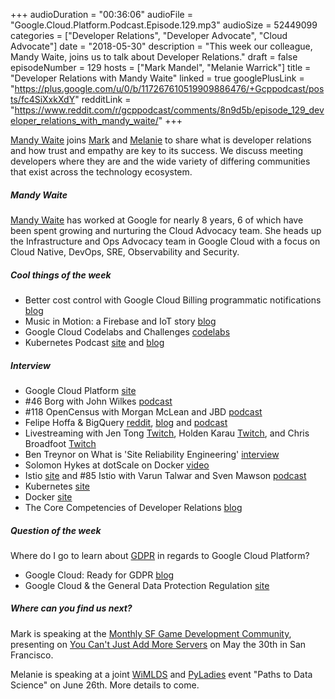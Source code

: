 +++
audioDuration = "00:36:06"
audioFile = "Google.Cloud.Platform.Podcast.Episode.129.mp3"
audioSize = 52449099
categories = ["Developer Relations", "Developer Advocate", "Cloud Advocate"]
date = "2018-05-30"
description = "This week our colleague, Mandy Waite, joins us to talk about Developer Relations."
draft = false
episodeNumber = 129
hosts = ["Mark Mandel", "Melanie Warrick"]
title = "Developer Relations with Mandy Waite"
linked = true
googlePlusLink = "https://plus.google.com/u/0/b/117267610519909886476/+Gcppodcast/posts/fc4SiXxkXdY"
redditLink = "https://www.reddit.com/r/gcppodcast/comments/8n9d5b/episode_129_developer_relations_with_mandy_waite/"
+++

[Mandy Waite](https://twitter.com/tekgrrl) joins [Mark](https://twitter.com/Neurotic) and [Melanie](https://twitter.com/nyghtowl) to share what is developer relations and how trust and empathy are key to its success. We discuss meeting developers where they are and the wide variety of differing communities that exist across the technology ecosystem. 

<!--more-->

##### Mandy Waite

[Mandy Waite](https://twitter.com/tekgrrl) has worked at Google for nearly 8 years, 6 of which have been spent growing and nurturing the Cloud Advocacy team.  She heads up the Infrastructure and Ops Advocacy team in Google Cloud with a focus on Cloud Native, DevOps, SRE, Observability and Security.

##### Cool things of the week

- Better cost control with Google Cloud Billing programmatic notifications [blog](https://cloudplatform.googleblog.com/2018/05/Better-cost-control-with-Google-Cloud-Billing-programmatic-notifications.html) 
- Music in Motion: a Firebase and IoT story [blog](https://cloudplatform.googleblog.com/2018/05/Music-in-motion-a-Firebase-and-IoT-story.html)
- Google Cloud Codelabs and Challenges [codelabs](https://codelabs.developers.google.com/cloud)
- Kubernetes Podcast [site](https://kubernetespodcast.com/) and [blog](https://cloudplatform.googleblog.com/2018/05/introducing-kubernetes-podcast-from-google.html )

##### Interview

- Google Cloud Platform [site](https://cloud.google.com/)
- #46 Borg with John Wilkes [podcast](https://www.gcppodcast.com/post/episode-46-borg-with-john-wilkes/)
- #118 OpenCensus with Morgan McLean and JBD [podcast](https://www.gcppodcast.com/episode-118-opencensus-with-morgan-mclean-and-jbd.md)
- Felipe Hoffa & BigQuery [reddit](https://www.reddit.com/user/fhoffa), [blog](https://medium.com/@hoffa) and [podcast](https://www.gcppodcast.com/episode-8-big-data-with-felipe-hoffa.md)
- Livestreaming with Jen Tong [Twitch](https://twitch.tv/mimmingcodes), Holden Karau [Twitch](https://twitch.tv/holdenkarau), and Chris Broadfoot [Twitch](https://twitch.tv/cbro)
- Ben Treynor on What is 'Site Reliability Engineering' [interview](https://landing.google.com/sre/interview/ben-treynor.html)
- Solomon Hykes at dotScale on Docker [video](https://www.youtube.com/watch?v=3N3n9FzebAA) 
- Istio [site](https://istio.io/) and #85 Istio with Varun Talwar and Sven Mawson [podcast](https://www.gcppodcast.com/post/episode-85-istio-with-varun-talwar-and-sven-mawson/)
- Kubernetes [site](http://Kubernetes.io)
- Docker [site](https://www.docker.com/)
- The Core Competencies of Developer Relations [blog](https://medium.com/google-developers/the-core-competencies-of-developer-relations-f3e1c04c0f5b)

##### Question of the week

Where do I go to learn about [GDPR](https://ec.europa.eu/commission/sites/beta-political/files/data-protection-factsheet-citizens_en_0.pdf) in regards to Google Cloud Platform? 

- Google Cloud: Ready for GDPR [blog](https://www.blog.google/topics/google-cloud/google-cloud-ready-for-gdpr/)
- Google Cloud & the General Data Protection Regulation [site](https://cloud.google.com/security/gdpr/)

##### Where can you find us next?

Mark is speaking at the [Monthly SF Game Development Community](https://www.meetup.com/Monthly-SF-Game-Development-Community/), presenting on
[You Can't Just Add More Servers](https://www.meetup.com/Monthly-SF-Game-Development-Community/events/250559719/) on May the 30th in San Francisco.

Melanie is speaking at a joint [WiMLDS](http://wimlds.org) and [PyLadies](http://www.pyladies.com) event "Paths to Data Science" on June 26th. More details to come.

